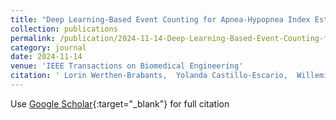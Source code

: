 ```yaml
---
title: "Deep Learning-Based Event Counting for Apnea-Hypopnea Index Estimation using Recursive Spiking Neural Networks"
collection: publications
permalink: /publication/2024-11-14-Deep-Learning-Based-Event-Counting-for-Apnea-Hypopnea-Index-Estimation-using-Recursive-Spiking-Neural-Networks
category: journal
date: 2024-11-14
venue: 'IEEE Transactions on Biomedical Engineering'
citation: ' Lorin Werthen-Brabants,  Yolanda Castillo-Escario,  Willemijn Groenendaal,  Raimon Jan{\&apos;e},  Tom Dhaene,  Dirk Deschrijver, &quot;Deep Learning-Based Event Counting for Apnea-Hypopnea Index Estimation using Recursive Spiking Neural Networks.&quot; IEEE Transactions on Biomedical Engineering, 2024.'
---
```

Use [Google Scholar](https://scholar.google.com/scholar?q=Deep+Learning+Based+Event+Counting+for+Apnea+Hypopnea+Index+Estimation+using+Recursive+Spiking+Neural+Networks){:target="_blank"} for full citation